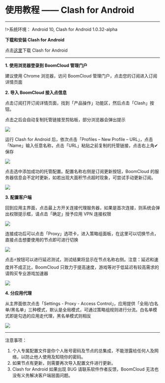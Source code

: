 # 使用教程 —— Clash for Android

- - -

!>系统环境： Android 10, Clash for Android 1.0.32-alpha

**下载和安装 Clash for Android**

点击[这里](https://cdn.t9c.co/download/Clash2.1.6.apk)下载 Clash for Android

---

**1. 使用浏览器登录到 BoomCloud 管理门户**

建议使用 Chrome 浏览器，访问 BoomCloud 管理门户，点击您的订阅进入订阅详情页面

**2. 导入 BoomCloud 接入点信息**

点击订阅打开订阅详情页面，找到「产品操作」功能区，然后点击「Clash」按钮。

点击之后会自动复制托管链接至剪贴板，部分浏览器会弹出提示

![](../img/Clash-for-Android/01.png)

运行 Clash for Android 后，依次点击「Profiles – New Profile – URL」，点击「Name」输入任意名称，点击「URL」粘贴之前复制的托管链接，点击右上角✔保存

![](../img/Clash-for-Android/02.png)

点击选中添加成功的托管配置。配置名称右侧是订阅更新按钮，BoomCloud 的服务器信息会不定时更新，如若出现大面积节点超时现象，可尝试手动更新订阅。

![](../img/Clash-for-Android/03.png)

**3. 配置客户端**

回到应用主界面，点击最上方开关连接代理服务器，如果是首次连接，则系统会弹出权限提示框，请点击「确定」授予应用 VPN 连接权限

![](../img/Clash-for-Android/04.png)

连接成功后可以点击「Proxy」选项卡，进入策略组面板，在这里可以切换节点，直接点击想要使用的节点即可进行切换

![](../img/Clash-for-Android/05.png)

点击⚡按钮可以进行延迟测试，测试结果将显示在节点名称右侧。注意：延迟和速度并不成正比，BoomCloud 只致力于提高速度，游戏等对于低延迟有较高需求的请购买专业游戏加速器

![](../img/Clash-for-Android/06.png)

**4. 分应用代理**

从主界面依次点击「Settings - Proxy - Access Control」，应用提供「全局/白名单/黑名单」三种模式，默认是全局模式，可通过策略组规则进行分流。白名单模式即是勾选的应用走代理，黑名单模式则相反

![](../img/Clash-for-Android/07.png)

- - -
注意事项：  
1. 个人专属配置文件是你个人账号密码及节点的总集成，不能泄露给任何人及网络，以防止他人使用及知晓你的密码。  
2. 如果节点有更新，则需要再次导入配置文件进行更新。  
3. Clash for Android 如果出现 BUG 请联系软件作者反馈，BoomCloud 无法也没有义务解决客户端层面问题。
